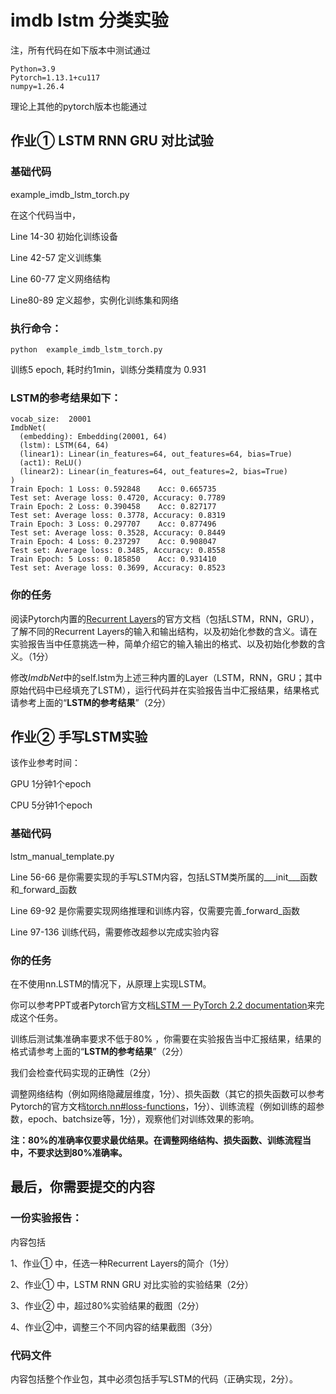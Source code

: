 # imdb lstm 分类实验

注，所有代码在如下版本中测试通过

```
Python=3.9
Pytorch=1.13.1+cu117
numpy=1.26.4
```

理论上其他的pytorch版本也能通过

## 作业① LSTM RNN GRU 对比试验

### 基础代码
example_imdb_lstm_torch.py

在这个代码当中，

Line 14-30 初始化训练设备

Line 42-57 定义训练集

Line 60-77 定义网络结构

Line80-89 定义超参，实例化训练集和网络

### 执行命令：

```
python  example_imdb_lstm_torch.py
```
训练5 epoch, 耗时约1min，训练分类精度为 0.931

### LSTM的参考结果如下：
```log
vocab_size:  20001
ImdbNet(
  (embedding): Embedding(20001, 64)
  (lstm): LSTM(64, 64)
  (linear1): Linear(in_features=64, out_features=64, bias=True)
  (act1): ReLU()
  (linear2): Linear(in_features=64, out_features=2, bias=True)
)
Train Epoch: 1 Loss: 0.592848    Acc: 0.665735
Test set: Average loss: 0.4720, Accuracy: 0.7789
Train Epoch: 2 Loss: 0.390458    Acc: 0.827177
Test set: Average loss: 0.3778, Accuracy: 0.8319
Train Epoch: 3 Loss: 0.297707    Acc: 0.877496
Test set: Average loss: 0.3528, Accuracy: 0.8449
Train Epoch: 4 Loss: 0.237297    Acc: 0.908047
Test set: Average loss: 0.3485, Accuracy: 0.8558
Train Epoch: 5 Loss: 0.185850    Acc: 0.931410
Test set: Average loss: 0.3699, Accuracy: 0.8523
```

### 你的任务

阅读Pytorch内置的[Recurrent Layers](https://pytorch.org/docs/stable/nn.html#recurrent-layers)的官方文档（包括LSTM，RNN，GRU），了解不同的Recurrent Layers的输入和输出结构，以及初始化参数的含义。请在实验报告当中任意挑选一种，简单介绍它的输入输出的格式、以及初始化参数的含义。（1分）

修改$ImdbNet$​ 中的self.lstm为上述三种内置的Layer（LSTM，RNN，GRU；其中原始代码中已经填充了LSTM），运行代码并在实验报告当中汇报结果，结果格式请参考上面的“**LSTM的参考结果**”（2分）

## 作业② 手写LSTM实验

该作业参考时间：

GPU 1分钟1个epoch

CPU 5分钟1个epoch

### 基础代码

lstm_manual_template.py

Line 56-66 是你需要实现的手写LSTM内容，包括LSTM类所属的\_\__init\_\__函数和_forward_函数

Line 69-92 是你需要实现网络推理和训练内容，仅需要完善_forward_函数

Line 97-136 训练代码，需要修改超参以完成实验内容

### 你的任务

在不使用nn.LSTM的情况下，从原理上实现LSTM。

你可以参考PPT或者Pytorch官方文档[LSTM — PyTorch 2.2 documentation](https://pytorch.org/docs/stable/generated/torch.nn.LSTM.html#torch.nn.LSTM)来完成这个任务。

训练后测试集准确率要求不低于80% ，你需要在实验报告当中汇报结果，结果的格式请参考上面的“**LSTM的参考结果**”（2分）

我们会检查代码实现的正确性（2分）

调整网络结构（例如网络隐藏层维度，1分）、损失函数（其它的损失函数可以参考Pytorch的官方文档[torch.nn#loss-functions](https://pytorch.org/docs/stable/nn.html#loss-functions)，1分）、训练流程（例如训练的超参数，epoch、batchsize等，1分），观察他们对训练效果的影响。

**注：80%的准确率仅要求最优结果。在调整网络结构、损失函数、训练流程当中，不要求达到80%准确率。**



## 最后，你需要提交的内容

### 一份实验报告：

内容包括

1、作业① 中，任选一种Recurrent Layers的简介（1分）

2、作业① 中，LSTM RNN GRU 对比实验的实验结果（2分）

3、作业② 中，超过80%实验结果的截图（2分）

4、作业②中，调整三个不同内容的结果截图（3分）



### 代码文件

内容包括整个作业包，其中必须包括手写LSTM的代码（正确实现，2分）。
